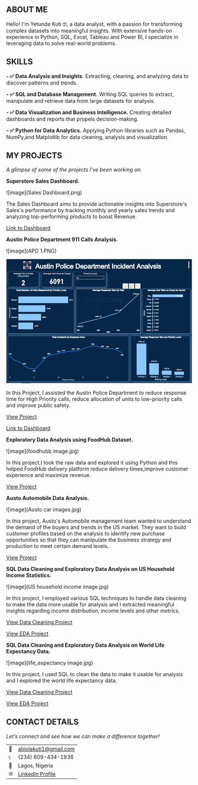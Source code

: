 <!--Section 1: Introduce your self-->
## ABOUT ME

Hello! I'm Yetunde Kuti 🤓, a data analyst, with a passion for transforming complex datasets into meaningful insights. With extensive hands-on experience in Python, SQL, Excel, Tableau and Power BI, I specialize in leveraging data to solve real-world problems.

<!--Mention your top/relevant skills here - core and soft skills-->
## SKILLS

**- ✅ Data Analysis and Insights.**
Extracting, cleaning, and analyzing data to discover patterns and trends.

**- ✅ SQL and Database Management.**
Writing SQL queries to extract, manipulate and retrieve data from large datasets for analysis.

**- ✅ Data Visualization and Business Intelligence.**
Creating detailed dashboards and reports that propels decision-making.

**- ✅ Python for Data Analytics.**
Applying Python libraries such as Pandas, NumPy,and Matplotlib for data cleaning, analysis and visualization.

<!--Section 2: List 3-4 key projects-->
## MY PROJECTS 

*A glimpse of some of the projects I've been working on.*

**Superstore Sales Dashboard.**

![image](Sales Dashboard.png)

The Sales Dashboard aims to provide actionable insights into Superstore's Sales's performance by tracking monthly and yearly sales trends and analyzing top-performing products to boost Revenue.

[Link to Dashboard](https://public.tableau.com/views/SalesDashboardProject_17590734721390/SalesDashboard?:language=en-US&:sid=&:redirect=auth&:display_count=n&:origin=viz_share_link)


**Austin Police Department 911 Calls Analysis.**

![image](APD 1.PNG)

![image](APD2.PNG)

In this Project, I assisted the Austin Police Department to reduce response time for High Priority calls, reduce allocation of units to low-priority calls and improve public safety.

[View Project](https://github.com/Yetty-code/Python-Portfolio-Projects/blob/master/Austin_Police_Dept_Project.ipynb)

[Link to Dashboard](https://app.powerbi.com/view?r=eyJrIjoiNTM1MjQwNDctNTNkOS00NzhhLThkMzItOGEzNGM1NDY5OTRjIiwidCI6ImMwNmRjMTY0LTY0OTYtNDhlOC04MDMwLTk2Yjc3N2Y5ZTAyMiJ9)

**Exploratory Data Analysis using FoodHub Dataset.**

![image](foodhubb image.jpg)

In this project,I took the raw data and explored it using Python and this helped FoodHub delivery platform reduce delivery times,improve customer experience and maximize revenue.

[View Project](https://github.com/Yetty-code/Python-Portfolio-Projects/blob/master/Food_Hub_Project.ipynb)


**Austo Automobile Data Analysis.**

![image](Austo car images.jpg)

In this project, Austo's Automobile management team wanted to understand the demand of the buyers and trends in the US market. They want to build customer profiles based on the analysis to identify new purchase opportunities so that they can manipulate the business strategy and production to meet certain demand levels.

[View Project](https://github.com/Yetty-code/Python-Portfolio-Projects/blob/master/Austo_Project.ipynb)


**SQL Data Cleaning and Exploratory Data Analysis on US Household Income Statistics.**

![image](US household income image.jpg)

In this project, I employed various SQL techniques to handle data cleaning to make the data more usable for analysis and I extracted meaningful insights regarding income distribution, income levels and other metrics.

[View Data Cleaning Project](https://github.com/Yetty-code/SQL-Portfolio-Projects/blob/main/USHouseholdIncome_Data_Cleaning.sql)

[View EDA Project](https://github.com/Yetty-code/SQL-Portfolio-Projects/blob/main/USHouseholdincome_Exploratory_Data_Analysis.sql)

**SQL Data Cleaning and Exploratory Data Analysis on World Life Expectancy Data.**

![image](life_expectancy image.jpg)

In this project, I used SQL to clean the data to make it usable for analysis and I explored the world life expectancy data.

[View Data Cleaning Project](https://github.com/Yetty-code/SQL-Portfolio-Projects/blob/main/World_Life_Expectancy_Data_Cleaning.sql)

[View EDA Project](https://github.com/Yetty-code/SQL-Portfolio-Projects/blob/main/World_Life_Exp_EDA.sql)

## CONTACT DETAILS

*Let’s connect and see how we can make a difference together!*
<table>
  <tbody>
    <tr>
      <td>📧</td>
      <td><a href="mailto:abiolakuti1@gmail.com">abiolakuti1@gmail.com</a></td>
    </tr>
    <tr>
      <td>📞</td>
      <td>(234) 809-434-1936</td>
    </tr>
    <tr>
      <td>📍</td>
      <td>Lagos, Nigeria</td>
    </tr>
    <tr>
      <td>🌐</td>
      <td><a href="https://www.linkedin.com/in/yetunde-kuti/">LinkedIn Profile</a></td>
    </tr>
  </tbody>
</table>
